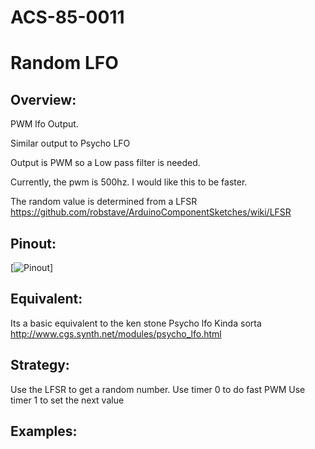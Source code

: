 # ACS-85-0011
Random LFO
==============

## Overview:
PWM lfo Output.

Similar output to Psycho LFO

Output is PWM so a Low pass filter is needed.

Currently, the pwm is 500hz.   I would like this to be faster.


The random value is determined from a LFSR
https://github.com/robstave/ArduinoComponentSketches/wiki/LFSR




## Pinout:
[![Pinout](https://github.com/robstave/ArduinoComponentSketches/blob/master/ACS-85%20ATTiny85%20sketches/ACS-85-0011/images/acs-85-0011.png)] 

## Equivalent:

Its a basic equivalent to the ken stone Psycho lfo
Kinda sorta
http://www.cgs.synth.net/modules/psycho_lfo.html

## Strategy:
Use the LFSR to get a random number.
Use timer 0 to do fast PWM 
Use timer 1 to set the next value

## Examples:

 
